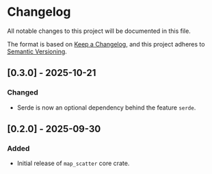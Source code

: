 # Changelog

All notable changes to this project will be documented in this file.

The format is based on [Keep a Changelog](https://keepachangelog.com/en/1.1.0/),
and this project adheres to [Semantic Versioning](https://semver.org/spec/v2.0.0.html).

## [0.3.0] - 2025-10-21

### Changed

- Serde is now an optional dependency behind the feature `serde`.

## [0.2.0] - 2025-09-30

### Added

- Initial release of `map_scatter` core crate.
